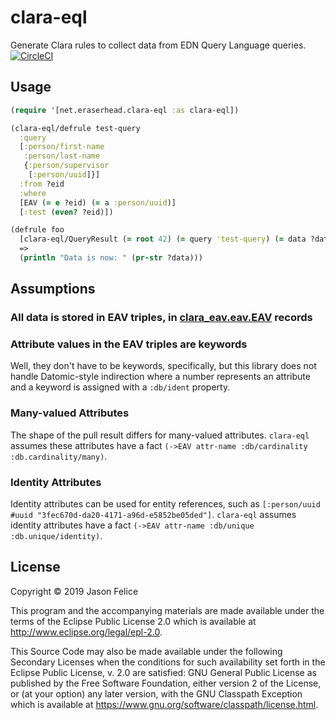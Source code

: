 # clara-eql

Generate Clara rules to collect data from EDN Query Language queries.
[![CircleCI](https://circleci.com/gh/eraserhd/clara-eql.svg?style=svg)](https://circleci.com/gh/eraserhd/clara-eql)

## Usage

```clojure
(require '[net.eraserhead.clara-eql :as clara-eql])

(clara-eql/defrule test-query
  :query
  [:person/first-name
   :person/last-name
   {:person/supervisor
    [:person/uuid]}]
  :from ?eid
  :where
  [EAV (= e ?eid) (= a :person/uuid)]
  [:test (even? ?eid)])

(defrule foo
  [clara-eql/QueryResult (= root 42) (= query 'test-query) (= data ?data)]
  =>
  (println "Data is now: " (pr-str ?data)))
```

## Assumptions

### All data is stored in EAV triples, in [clara_eav.eav.EAV] records

[clara_eav.eav.EAV]: https://cljdoc.org/d/clyfe/clara-eav/0.1.6/api/clara-eav.eav#EAV

### Attribute values in the EAV triples are keywords

Well, they don't have to be keywords, specifically, but this library does not
handle Datomic-style indirection where a number represents an attribute and a
keyword is assigned with a `:db/ident` property.

### Many-valued Attributes

The shape of the pull result differs for many-valued attributes.  `clara-eql`
assumes these attributes have a fact
`(->EAV attr-name :db/cardinality :db.cardinality/many)`.

### Identity Attributes

Identity attributes can be used for entity references, such as
`[:person/uuid #uuid "3fec670d-da20-4171-a96d-e5852be05ded"]`.  `clara-eql`
assumes identity attributes have a fact
`(->EAV attr-name :db/unique :db.unique/identity)`.

## License

Copyright © 2019 Jason Felice

This program and the accompanying materials are made available under the
terms of the Eclipse Public License 2.0 which is available at
http://www.eclipse.org/legal/epl-2.0.

This Source Code may also be made available under the following Secondary
Licenses when the conditions for such availability set forth in the Eclipse
Public License, v. 2.0 are satisfied: GNU General Public License as published by
the Free Software Foundation, either version 2 of the License, or (at your
option) any later version, with the GNU Classpath Exception which is available
at https://www.gnu.org/software/classpath/license.html.
